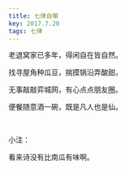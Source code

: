 ```yaml
---
title: 七律自嘲
key: 2017.7.20
tags: 七律
---
```


老退窝家已多年，得闲自在皆自然。

找寻屋角种瓜豆，揣摸锅沿弄酸甜。

无事敲敲弈城网，有心点点朋友圈。

便餐随意酒一碗，既是凡人也是仙。

</br>

小注：

看来诗没有比南瓜有味啊。

</br>

